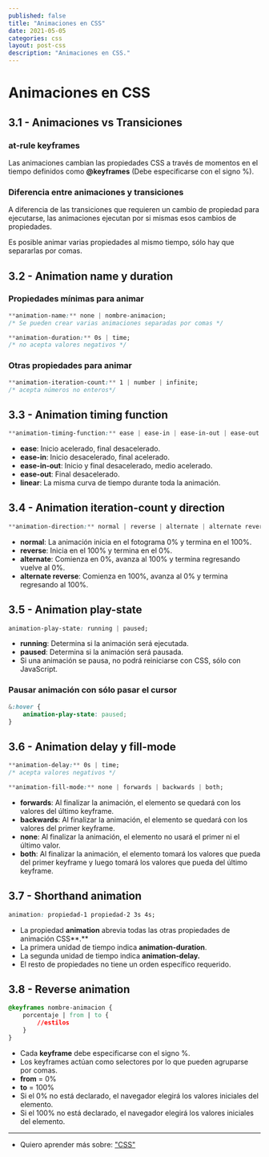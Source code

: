 ```yaml
---
published: false
title: "Animaciones en CSS"
date: 2021-05-05
categories: css
layout: post-css
description: "Animaciones en CSS."
---
```


# Animaciones en CSS

## 3.1 - Animaciones vs Transiciones

### at-rule keyframes

Las animaciones cambian las propiedades CSS a través de momentos en el tiempo definidos como **@keyframes** (Debe especificarse con el signo %).

### Diferencia entre animaciones y transiciones

A diferencia de las transiciones que requieren un cambio de propiedad para ejecutarse, las animaciones ejecutan por si mismas esos cambios de propiedades.

Es posible animar varias propiedades al mismo tiempo, sólo hay que separarlas por comas.

## 3.2 - Animation name y duration

### Propiedades mínimas para animar

```css
**animation-name:** none | nombre-animacion;
/* Se pueden crear varias animaciones separadas por comas */
```

```css
**animation-duration:** 0s | time;
/* no acepta valores negativos */
```

### Otras propiedades para animar

```css
**animation-iteration-count:** 1 | number | infinite;
/* acepta números no enteros*/
```

## 3.3 - Animation timing function

```css
**animation-timing-function:** ease | ease-in | ease-in-out | ease-out | linear | steps | cubic-bezier();
```

- **ease**: Inicio acelerado, final desacelerado.
- **ease-in**: Inicio desacelerado, final acelerado.
- **ease-in-out**: Inicio y final desacelerado, medio acelerado.
- **ease-out**: Final desacelerado.
- **linear**: La misma curva de tiempo durante toda la animación.

## 3.4 - Animation iteration-count y direction

```css
**animation-direction:** normal | reverse | alternate | alternate reverse;
```

- **normal**: La animación inicia en el fotograma 0% y termina en el 100%.
- **reverse**: Inicia en el 100% y termina en el 0%.
- **alternate**: Comienza en 0%, avanza al 100% y termina regresando vuelve al 0%.
- **alternate reverse**: Comienza en 100%, avanza al 0% y termina regresando al 100%.

## 3.5 - Animation play-state

```css
animation-play-state: running | paused;
```

- **running**: Determina si la animación será ejecutada.
- **paused**: Determina si la animación será pausada.
- Si una animación se pausa, no podrá reiniciarse con CSS, sólo con JavaScript.

### Pausar animación con sólo pasar el cursor

```css
&:hover {
	animation-play-state: paused;
}
```

## 3.6 - Animation delay y fill-mode

```css
**animation-delay:** 0s | time;
/* acepta valores negativos */
```

```css
**animation-fill-mode:** none | forwards | backwards | both;
```

- **forwards**: Al finalizar la animación, el elemento se quedará con los valores del último keyframe.
- **backwards**: Al finalizar la animación, el elemento se quedará con los valores del primer keyframe.
- **none**: Al finalizar la animación, el elemento no usará el primer ni el último valor.
- **both**: Al finalizar la animación, el elemento tomará los valores que pueda del primer keyframe y luego tomará los valores que pueda del último keyframe.

## 3.7 - Shorthand animation

```css
animation: propiedad-1 propiedad-2 3s 4s;
```

- La propiedad **animation** abrevia todas las otras propiedades de animación CSS**.**
- La primera unidad de tiempo indica **animation-duration**.
- La segunda unidad de tiempo indica **animation-delay.**
- El resto de propiedades no tiene un orden específico requerido.

## 3.8 - Reverse animation

```css
@keyframes nombre-animacion {
	porcentaje | from | to {
		//estilos
	}
}
```

- Cada **keyframe** debe especificarse con el signo %.
- Los keyframes actúan como selectores por lo que pueden agruparse por comas.
- **from** = 0%
- **to** = 100%
- Si el 0% no está declarado, el navegador elegirá los valores iniciales del elemento.
- Si el 100% no está declarado, el navegador elegirá los valores iniciales del elemento.

***

- Quiero aprender más sobre: ["CSS"](../00/css)
